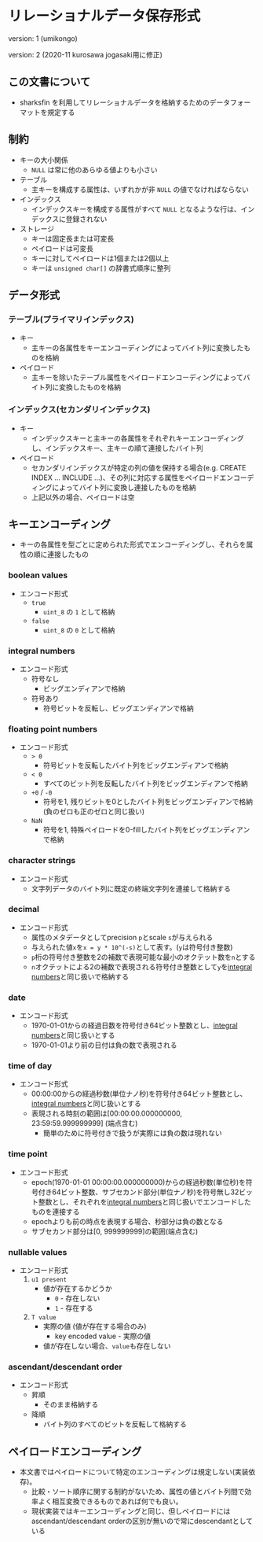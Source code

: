 # リレーショナルデータ保存形式

version: 1 (umikongo)

version: 2 (2020-11 kurosawa jogasaki用に修正)

## この文書について

* sharksfin を利用してリレーショナルデータを格納するためのデータフォーマットを規定する

## 制約

* キーの大小関係
  * `NULL` は常に他のあらゆる値よりも小さい
* テーブル
  * 主キーを構成する属性は、いずれかが非 `NULL` の値でなければならない
* インデックス
  * インデックスキーを構成する属性がすべて `NULL` となるような行は、インデックスに登録されない
* ストレージ
  * キーは固定長または可変長
  * ペイロードは可変長
  * キーに対してペイロードは1個または2個以上
  * キーは `unsigned char[]` の辞書式順序に整列

## データ形式

### テーブル(プライマリインデックス)

* キー
  * 主キーの各属性をキーエンコーディングによってバイト列に変換したものを格納
* ペイロード
  * 主キーを除いたテーブル属性をペイロードエンコーディングによってバイト列に変換したものを格納

### インデックス(セカンダリインデックス)

* キー
  * インデックスキーと主キーの各属性をそれぞれキーエンコーディングし、インデックスキー、主キーの順て連接したバイト列
* ペイロード
  * セカンダリインデックスが特定の列の値を保持する場合(e.g. CREATE INDEX ... INCLUDE ...)、その列に対応する属性をペイロードエンコーディングによってバイト列に変換し連接したものを格納
  * 上記以外の場合、ペイロードは空

## キーエンコーディング

* キーの各属性を型ごとに定められた形式でエンコーディングし、それらを属性の順に連接したもの

### boolean values

* エンコード形式
  * `true`
    * `uint_8` の `1` として格納
  * `false`
    * `uint_8` の `0` として格納

### integral numbers

* エンコード形式
  * 符号なし
    * ビッグエンディアンで格納
  * 符号あり
    * 符号ビットを反転し、ビッグエンディアンで格納

### floating point numbers

* エンコード形式
  * `> 0`
    * 符号ビットを反転したバイト列をビッグエンディアンで格納
  * `< 0`
    * すべてのビット列を反転したバイト列をビッグエンディアンで格納
  * `+0` / `-0`
    * 符号を1, 残りビットを0としたバイト列をビッグエンディアンで格納 (負のゼロも正のゼロと同じ扱い)
  * `NaN`
    * 符号を1, 特殊ペイロードを0-fillしたバイト列をビッグエンディアンで格納

### character strings

* エンコード形式
  * 文字列データのバイト列に既定の終端文字列を連接して格納する

### decimal 

* エンコード形式
  * 属性のメタデータとしてprecision `p`とscale `s`が与えられる
  * 与えられた値`x`を`x = y * 10^(-s)`として表す。(`y`は符号付き整数)
  * `p`桁の符号付き整数を2の補数で表現可能な最小のオクテット数を`n`とする
  * `n`オクテットによる2の補数で表現される符号付き整数として`y`を[integral numbers](#integral-numbers)と同じ扱いで格納する

### date

* エンコード形式
  * 1970-01-01からの経過日数を符号付き64ビット整数とし、[integral numbers](#integral-numbers)と同じ扱いとする
  * 1970-01-01より前の日付は負の数で表現される

### time of day

* エンコード形式
  * 00:00:00からの経過秒数(単位ナノ秒)を符号付き64ビット整数とし、[integral numbers](#integral-numbers)と同じ扱いとする
  * 表現される時刻の範囲は[00:00:00.000000000, 23:59:59.999999999] (端点含む)
    * 簡単のために符号付きで扱うが実際には負の数は現れない

### time point

* エンコード形式
  * epoch(1970-01-01 00:00:00.000000000)からの経過秒数(単位秒)を符号付き64ビット整数、サブセカンド部分(単位ナノ秒)を符号無し32ビット整数とし、それぞれを[integral numbers](#integral-numbers)と同じ扱いでエンコードしたものを連接する
  * epochよりも前の時点を表現する場合、秒部分は負の数となる
  * サブセカンド部分は[0, 999999999]の範囲(端点含む)
 
### nullable values

* エンコード形式
  1. `u1 present`
     * 値が存在するかどうか
       * `0` - 存在しない
       * `1` - 存在する
  2. `T value`
     * 実際の値 (値が存在する場合のみ)
       * key encoded value - 実際の値
     * 値が存在しない場合、`value`も存在しない

### ascendant/descendant order

* エンコード形式
  * 昇順
    * そのまま格納する
  * 降順
    * バイト列のすべてのビットを反転して格納する

## ペイロードエンコーディング

* 本文書ではペイロードについて特定のエンコーディングは規定しない(実装依存)。
  * 比較・ソート順序に関する制約がないため、属性の値とバイト列間で効率よく相互変換できるものであれば何でも良い。
  * 現状実装ではキーエンコーディングと同じ、但しペイロードにはascendant/descendant orderの区別が無いので常にdescendantとしている
